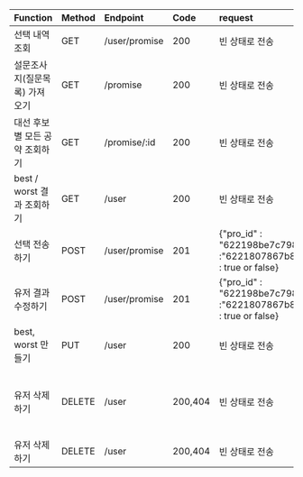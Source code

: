 |Function|Method|Endpoint|Code|request|response|
|:--|:-----|:-------|:--|:--|:--|
|선택 내역 조회|GET|/user/promise|200|빈 상태로 전송|[{"_id": 6225a8271da4ae9f6b9a835f","pro_id": "62259cfc40806f664ba02f6d","pres_id": "6221803e67b83b6e5ca47550","choice": false, //반대"user_id": "62255d479e02aadbc32d2882"}...]|
|설문조사지(질문목록) 가져오기|GET|/promise|200|빈 상태로 전송|[{"_id":"6221a1f34aa8a1233a4ce946","pres_id":6221803e67b83b6e5ca47550","cate_id": "622197cd7c798f87678b6985","contents": "플라스틱 제로 사회로 전환"},	...]|
|대선 후보별 모든 공약 조회하기|GET|/promise/:id|200|빈 상태로 전송|[{"_id": "6221998a4aa8a1233a4ce90c","pres_id": "6221803e67b83b6e5ca47550","cate_id": "622197a74aa8a1233a4ce907","contents": "무기 체계 첨단화, 자주 국방 역량 확충"},	...}]|
|best / worst 결과 조회하기|GET|/user|200|빈 상태로 전송|{"best_candi" : "best","worst_candi" : "worst"}|
|선택 전송하기|POST|/user/promise|201|{"pro_id" : "622198be7c798f87678b6987","pres_id" :"6221807867b83b6e5ca47552","choice" : true or false}|{"value": {"_id": 62255d4b59bcdbd928f15556","name": "나미미"},"ok": 1,}|
|유저 결과 수정하기|POST|/user/promise|201|{"pro_id" : "622198be7c798f87678b6987","pres_id" :"6221807867b83b6e5ca47552","choice" : true or false}|{"value": {"_id": 62255d4b59bcdbd928f15556","name": "나미미"},"ok": 1,}|
|best, worst 만들기|PUT|/user|200|빈 상태로 전송|{"value": {"_id": 62255d6559bcdbd928f15557","name": "박토토","best_pres": {"_id":"6221927c67b83b6e5ca47554","name": "안철수","party": "국민의당"},"worst_pres": {"_id": "6221925467b83b6e5ca47553","name": "심상정","party": "정의당"}},"ok": 1}|
|유저 삭제하기|DELETE|/user|200,404|빈 상태로 전송|if(삭제완료시){{"value": {"_id":"62255d4b59bcdbd928f15556","name": "나미미","best_pres": {"_id": "6221927c67b83b6e5ca47554","name": "안철수","party": "국민의당"},"choice": true,"pres_id":"6221807867b83b6e5ca47552","pro_id":"622198be7c798f87678b6987","worst_pres": {"_id": "6221925467b83b6e5ca47553","name": "심상정","party": "정의당"}},"ok": 1}}else(삭제할 글이 없을시){{"error": "Not Found"}}|
|유저 삭제하기|DELETE|/user|200,404|빈 상태로 전송|if(삭제완료시){"user_id":"62255d4b59bcdbd928f15556","result": {"acknowledged": true,"deletedCount": 2}}else(삭제할 글이 없을시){{"error": "Not Found"}}|